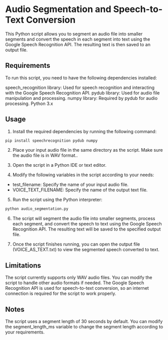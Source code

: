 # Audio Segmentation and Speech-to-Text Conversion
This Python script allows you to segment an audio file into smaller segments and convert the speech in each segment into text using the Google Speech Recognition API. The resulting text is then saved to an output file.

## Requirements
To run this script, you need to have the following dependencies installed:

speech_recognition library: Used for speech recognition and interacting with the Google Speech Recognition API.
pydub library: Used for audio file manipulation and processing.
numpy library: Required by pydub for audio processing.
Python 3.x

## Usage
1. Install the required dependencies by running the following command:
```python
pip install speechrecognition pydub numpy
```
2. Place your input audio file in the same directory as the script. Make sure the audio file is in WAV format..

3. Open the script in a Python IDE or text editor.

4. Modify the following variables in the script according to your needs:

- test_filename: Specify the name of your input audio file.
- VOICE_TEXT_FILENAME: Specify the name of the output text file.

5.  Run the script using the Python interpreter:
```python
python audio_segmentation.py
````
6. The script will segment the audio file into smaller segments, process each segment, and convert the speech to text using the Google Speech Recognition API. The resulting text will be saved to the specified output file.

7. Once the script finishes running, you can open the output file (VOICE_AS_TEXT.txt) to view the segmented speech converted to text.

## Limitations
The script currently supports only WAV audio files. You can modify the script to handle other audio formats if needed.
The Google Speech Recognition API is used for speech-to-text conversion, so an internet connection is required for the script to work properly.
## Notes
The script uses a segment length of 30 seconds by default. You can modify the segment_length_ms variable to change the segment length according to your requirements.
